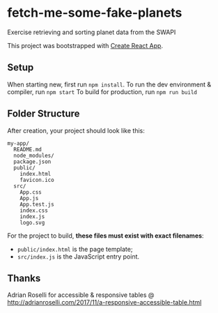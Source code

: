# fetch-me-some-fake-planets
Exercise retrieving and sorting planet data from the SWAPI

This project was bootstrapped with [Create React App](https://github.com/facebookincubator/create-react-app).

## Setup

When starting new, first run `npm install`. 
To run the dev environment & compiler, run `npm start`
To build for production, run `npm run build`

## Folder Structure

After creation, your project should look like this:

```
my-app/
  README.md
  node_modules/
  package.json
  public/
    index.html
    favicon.ico
  src/
    App.css
    App.js
    App.test.js
    index.css
    index.js
    logo.svg
```

For the project to build, **these files must exist with exact filenames**:

* `public/index.html` is the page template;
* `src/index.js` is the JavaScript entry point.

## Thanks

Adrian Roselli for accessible & responsive tables @
http://adrianroselli.com/2017/11/a-responsive-accessible-table.html